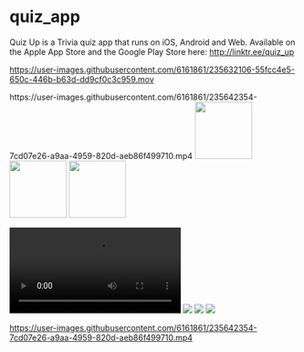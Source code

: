 # quiz_app
 
Quiz Up is a Trivia quiz app that runs on iOS, Android and Web. Available on the Apple App Store and the Google Play Store here: http://linktr.ee/quiz_up

https://user-images.githubusercontent.com/6161861/235632106-55fcc4e5-650c-446b-b63d-dd9cf0c3c959.mov


<p float="left">
https://user-images.githubusercontent.com/6161861/235642354-7cd07e26-a9aa-4959-820d-aeb86f499710.mp4
  <img src="./doc/screen-1.png" width="100" />
  <img src="./doc/screen-2.png" width="100" /> 
  <img src="./doc/screen-3.png" width="100" />
</p>

![](./doc/screen-record.mov) ![](./doc/screen-1.png) ![](./doc/screen-2.png) ![](./doc/screen-3.png)


https://user-images.githubusercontent.com/6161861/235642354-7cd07e26-a9aa-4959-820d-aeb86f499710.mp4

